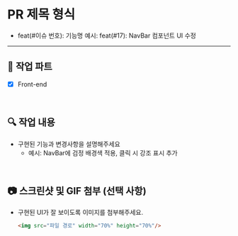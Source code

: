 # PR 제목 형식
- feat(#이슈 번호): 기능명
  예시: feat(#17): NavBar 컴포넌트 UI 수정

---

## 🔷 작업 파트

- [x] Front-end

<br/>

## 🔍 작업 내용

- 구현된 기능과 변경사항을 설명해주세요
  - 예시: NavBar에 검정 배경색 적용, 클릭 시 강조 표시 추가

<br/>

## 📷 스크린샷 및 GIF 첨부 (선택 사항)

- 구현된 UI가 잘 보이도록 이미지를 첨부해주세요.
  ```html
  <img src="파일 경로" width="70%" height="70%"/>

